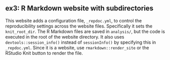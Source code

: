 ## ex3: R Markdown website with subdirectories

This website adds a configuration file, `_repdoc.yml`, to control the
reproducibility settings across the website files. Specifically it sets the
`knit_root_dir`. The R Markdown files are saved in `analysis/`, but the code is
executed in the root of the website directory. It also uses
`devtools::session_info()` instead of `sessionInfo()` by specifying this in
`_repdoc.yml`. Since it is a website, use `rmarkdown::render_site` or the
RStudio Knit button to render the file.
